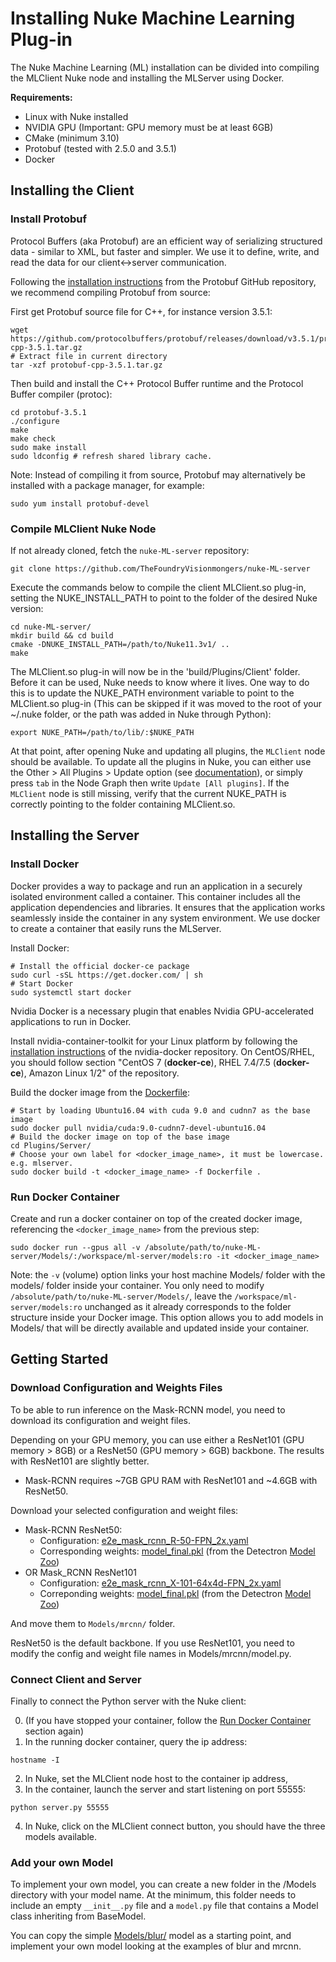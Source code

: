 # Installing Nuke Machine Learning Plug-in

The Nuke Machine Learning (ML) installation can be divided into compiling the MLClient Nuke node and installing the MLServer using Docker.

**Requirements:**
- Linux with Nuke installed
- NVIDIA GPU (Important: GPU memory must be at least 6GB)
- CMake (minimum 3.10)
- Protobuf (tested with 2.5.0 and 3.5.1)
- Docker

## Installing the Client

### Install Protobuf

Protocol Buffers (aka Protobuf) are an efficient way of serializing structured data - similar to XML, but faster and simpler. We use it to define, write, and read the data for our client<->server communication.

Following the [installation instructions](https://github.com/protocolbuffers/protobuf/blob/master/src/README.md) from the Protobuf GitHub repository, we recommend compiling Protobuf from source:

First get Protobuf source file for C++, for instance version 3.5.1:
```
wget https://github.com/protocolbuffers/protobuf/releases/download/v3.5.1/protobuf-cpp-3.5.1.tar.gz
# Extract file in current directory
tar -xzf protobuf-cpp-3.5.1.tar.gz
```
Then build and install the C++ Protocol Buffer runtime and the Protocol Buffer compiler (protoc):
```
cd protobuf-3.5.1
./configure
make
make check
sudo make install
sudo ldconfig # refresh shared library cache.
```

Note: Instead of compiling it from source, Protobuf may alternatively be installed with a package manager, for example:
```
sudo yum install protobuf-devel
```

### Compile MLClient Nuke Node

If not already cloned, fetch the `nuke-ML-server` repository:
```
git clone https://github.com/TheFoundryVisionmongers/nuke-ML-server
```
Execute the commands below to compile the client MLClient.so plug-in, setting the NUKE_INSTALL_PATH to point to the folder of the desired Nuke version:
```
cd nuke-ML-server/
mkdir build && cd build
cmake -DNUKE_INSTALL_PATH=/path/to/Nuke11.3v1/ ..
make
```
The MLClient.so plug-in will now be in the 'build/Plugins/Client' folder. Before it can be used, Nuke needs to know where it lives. One way to do this is to update the NUKE_PATH environment variable to point to the MLClient.so plug-in (This can be skipped if it was moved to the root of your ~/.nuke folder, or the path was added in Nuke through Python):
```
export NUKE_PATH=/path/to/lib/:$NUKE_PATH
```
At that point, after opening Nuke and updating all plugins, the `MLClient` node should be available. To update all the plugins in Nuke, you can either use the Other > All Plugins > Update option (see [documentation](https://learn.foundry.com/nuke/developers/63/pythondevguide/installing_plugins.html)), or simply press `tab` in the Node Graph then write `Update [All plugins]`. If the `MLClient` node is still missing, verify that the current NUKE_PATH is correctly pointing to the folder containing MLClient.so.

## Installing the Server

### Install Docker

Docker provides a way to package and run an application in a securely isolated environment called a container. This container includes all the application dependencies and libraries. It ensures that the application works seamlessly inside the container in any system environment. We use docker to create a container that easily runs the MLServer.

Install Docker:
```
# Install the official docker-ce package
sudo curl -sSL https://get.docker.com/ | sh
# Start Docker
sudo systemctl start docker
```
Nvidia Docker is a necessary plugin that enables Nvidia GPU-accelerated applications to run in Docker.

Install nvidia-container-toolkit for your Linux platform by following the [installation instructions](https://github.com/NVIDIA/nvidia-docker) of the nvidia-docker repository. On CentOS/RHEL, you should follow section "CentOS 7 (**docker-ce**), RHEL 7.4/7.5 (**docker-ce**), Amazon Linux 1/2" of the repository.

Build the docker image from the [Dockerfile](/Plugins/Server/Dockerfile):
```
# Start by loading Ubuntu16.04 with cuda 9.0 and cudnn7 as the base image
sudo docker pull nvidia/cuda:9.0-cudnn7-devel-ubuntu16.04
# Build the docker image on top of the base image
cd Plugins/Server/
# Choose your own label for <docker_image_name>, it must be lowercase. e.g. mlserver.
sudo docker build -t <docker_image_name> -f Dockerfile .
```

### Run Docker Container

Create and run a docker container on top of the created docker image, referencing the `<docker_image_name>` from the previous step:

```
sudo docker run --gpus all -v /absolute/path/to/nuke-ML-server/Models/:/workspace/ml-server/models:ro -it <docker_image_name>
```

Note: the `-v` (volume) option links your host machine Models/ folder with the models/ folder inside your container. You only need to modify `/absolute/path/to/nuke-ML-server/Models/`, leave the `/workspace/ml-server/models:ro` unchanged as it already corresponds to the folder structure inside your Docker image. This option allows you to add models in Models/ that will be directly available and updated inside your container.

## Getting Started

### Download Configuration and Weights Files

To be able to run inference on the Mask-RCNN model, you need to download its configuration and weight files.

Depending on your GPU memory, you can use either a ResNet101 (GPU memory > 8GB) or a ResNet50 (GPU memory > 6GB) backbone. The results with ResNet101 are slightly better.
- Mask-RCNN requires ~7GB GPU RAM with ResNet101 and ~4.6GB with ResNet50.

Download your selected configuration and weight files:
- Mask-RCNN ResNet50:
  - Configuration: [e2e_mask_rcnn_R-50-FPN_2x.yaml](https://raw.githubusercontent.com/facebookresearch/Detectron/master/configs/12_2017_baselines/e2e_mask_rcnn_R-50-FPN_2x.yaml)
  - Corresponding weights: [model_final.pkl](https://dl.fbaipublicfiles.com/detectron/35859007/12_2017_baselines/e2e_mask_rcnn_R-50-FPN_2x.yaml.01_49_07.By8nQcCH/output/train/coco_2014_train%3Acoco_2014_valminusminival/generalized_rcnn/model_final.pkl) (from the Detectron [Model Zoo](https://github.com/facebookresearch/Detectron/blob/master/MODEL_ZOO.md))
- OR Mask_RCNN ResNet101
  - Configuration: [e2e_mask_rcnn_X-101-64x4d-FPN_2x.yaml](https://raw.githubusercontent.com/facebookresearch/Detectron/master/configs/12_2017_baselines/e2e_mask_rcnn_X-101-64x4d-FPN_2x.yaml)
  - Correponding weights: [model_final.pkl](https://dl.fbaipublicfiles.com/detectron/35859745/12_2017_baselines/e2e_mask_rcnn_X-101-64x4d-FPN_2x.yaml.02_00_30.ESWbND2w/output/train/coco_2014_train%3Acoco_2014_valminusminival/generalized_rcnn/model_final.pkl) (from the Detectron [Model Zoo](https://github.com/facebookresearch/Detectron/blob/master/MODEL_ZOO.md))

And move them to `Models/mrcnn/` folder.

ResNet50 is the default backbone. If you use ResNet101, you need to modify the config and weight file names in Models/mrcnn/model.py.

### Connect Client and Server

Finally to connect the Python server with the Nuke client:

0. (If you have stopped your container, follow the [Run Docker Container](https://github.com/TheFoundryVisionmongers/nuke-ML-server/blob/master/INSTALL.md#run-docker-container) section again)
1. In the running docker container, query the ip address:
```
hostname -I
```
2. In Nuke, set the MLClient node host to the container ip address,
3. In the container, launch the server and start listening on port 55555:
```
python server.py 55555
```
4. In Nuke, click on the MLClient connect button, you should have the three models available.

### Add your own Model

To implement your own model, you can create a new folder in the /Models directory with your model name. At the minimum, this folder needs to include an empty `__init__.py` file and a `model.py` file that contains a Model class inheriting from BaseModel.

You can copy the simple [Models/blur/](Models/blur) model as a starting point, and implement your own model looking at the examples of blur and mrcnn.
